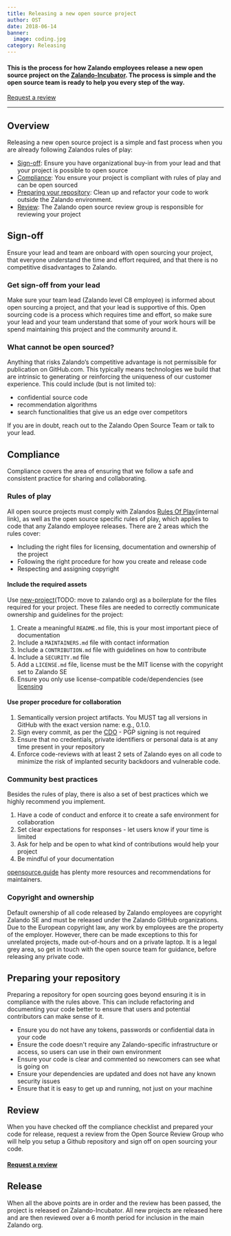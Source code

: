 ```yaml
---
title: Releasing a new open source project
author: OST
date: 2018-06-14
banner:
  image: coding.jpg
category: Releasing
---
```


#### This is the process for how Zalando employees release a new open source project on the [Zalando-Incubator](../github). The process is simple and the open source team is ready to help you every step of the way.


[Request a review](link)

---

## Overview

Releasing a new open source project is a simple and fast process when you are already following Zalandos rules of play:

* [Sign-off](#sign-off): Ensure you have organizational buy-in from your lead and that your project is possible to open source   
* [Compliance](#compliance): You ensure your project is compliant with rules of play and can be open sourced
* [Preparing your repository](#preparing-your-repository): Clean up and refactor your code to work outside the Zalando environment.
* [Review](#review): The Zalando open source review group is responsible for reviewing your project


## Sign-off  
Ensure your lead and team are onboard with open sourcing your project, that everyone understand the time and effort required, and that there is no competitive disadvantages to Zalando.

### Get sign-off from your lead

Make sure your team lead (Zalando level C8 employee) is informed about open sourcing a project, and that your lead is supportive of this. Open sourcing code is a process which requires time and effort, so make sure your lead and your team understand that some of your work hours will be spend maintaining this project and the community around it.

### What cannot be open sourced?

Anything that risks Zalando’s competitive advantage is not permissible for publication on GitHub.com. This typically means technologies we build that are intrinsic to generating or reinforcing the uniqueness of our customer experience. This could include (but is not limited to):

* confidential source code
* recommendation algorithms
* search functionalities that give us an edge over competitors

If you are in doubt, reach out to the Zalando Open Source Team or talk to your lead.


## Compliance

Compliance covers the area of ensuring that we follow a safe and consistent practice for sharing and collaborating.

### Rules of play

All open source projects must comply with Zalandos [Rules Of Play](https://rulesofplay.docs.zalando.net/)(internal link), as well as the open source specific rules of play, which applies to code that any Zalando employee releases. There are 2 areas which the rules cover:

* Including the right files for licensing, documentation and ownership of the project
* Following the right procedure for how you create and release code
* Respecting and assigning copyright

#### Include the required assets

Use [new-project](https://github.com/perploug/new-project)(TODO: move to zalando org) as a boilerplate for the files required for your project. These files are needed to correctly communicate ownership and guidelines for the project:

1.  Create a meaningful `README.md` file, this is your most important piece of documentation
2.  Include a `MAINTAINERS.md` file with contact information
3.  Include a `CONTRIBUTION.md` file with guidelines on how to contribute
4.  Include a `SECURITY.md` file
5.  Add a `LICENSE.md` file, license must be the MIT license with the copyright set to Zalando SE
6.  Ensure you only use license-compatible code/dependencies (see [licensing](../using/licensing.md)

#### Use proper procedure for collaboration

1.  Semantically version project artifacts. You MUST tag all versions in GitHub with the exact version name: e.g., 0.1.0.
2.  Sign every commit, as per the [CDO](https://developercertificate.org/) - PGP signing is not required
3.  Ensure that no credentials, private identifiers or personal data is at any time present in your repository
4.  Enforce code-reviews with at least 2 sets of Zalando eyes on all code to minimize the risk of implanted security backdoors and vulnerable code.

### Community best practices

Besides the rules of play, there is also a set of best practices which we highly recommend you implement.

1.  Have a code of conduct and enforce it to create a safe environment for collaboration
2.  Set clear expectations for responses - let users know if your time is limited
3.  Ask for help and be open to what kind of contributions would help your project
4.  Be mindful of your documentation

[opensource.guide](https://opensource.guide/building-community/) has plenty more resources and recommendations for maintainers.

### Copyright and ownership

Default ownership of all code released by Zalando employees are copyright Zalando SE and must be released under the Zalando GitHub organizations.  
Due to the European copyright law, any work by employees are the property of the employer. However, there can be made exceptions to this for unrelated projects, made out-of-hours and on a private laptop.
It is a legal grey area, so get in touch with the open source team for guidance, before releasing any private code.

## Preparing your repository

Preparing a repository for open sourcing goes beyond ensuring it is in compliance with the rules above. This can include refactoring and documenting your code better to ensure that users and potential contributors can make sense of it.

* Ensure you do not have any tokens, passwords or confidential data in your code
* Ensure the code doesn't require any Zalando-specific infrastructure or access, so users can use in their own environment
* Ensure your code is clear and commented so newcomers can see what is going on
* Ensure your dependencies are updated and does not have any known security issues
* Ensure that it is easy to get up and running, not just on your machine

## Review

When you have checked off the compliance checklist and prepared your code for release, request a review from the Open Source Review Group who will help you setup a Github repository and sign off on open sourcing your code.


#### [Request a review](link)

## Release

When all the above points are in order and the review has been passed, the project is released
on Zalando-Incubator. All new projects are released here and are then reviewed over a 6 month period for inclusion in the main Zalando org.
